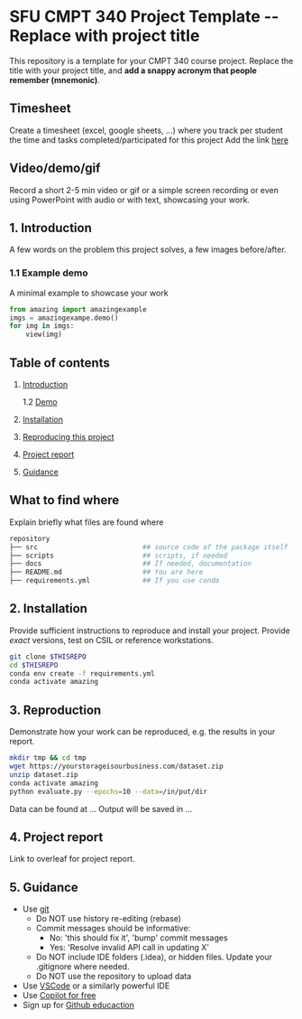# SFU CMPT 340 Project Template -- Replace with project title
This repository is a template for your CMPT 340 course project.
Replace the title with your project title, and **add a snappy acronym that people remember (mnemonic)**.

## Timesheet
Create a timesheet (excel, google sheets, ...) where you track per student the time and tasks completed/participated for this project
Add the link [here](https://google.com)

<a name="intro"></a>

## Video/demo/gif
Record a short 2-5 min video or gif or a simple screen recording or even using PowerPoint with audio or with text, showcasing your work.

## 1. Introduction
A few words on the problem this project solves, a few images before/after. 

<a name="demo"></a>
### 1.1 Example demo

A minimal example to showcase your work

```python
from amazing import amazingexample
imgs = amazingexampe.demo()
for img in imgs:
    view(img)
```


## Table of contents
1. [Introduction](#intro)

    1.2 [Demo](#demo)

2. [Installation](#installation)

3. [Reproducing this project](#repro)

4. [Project report](#proj)

5. [Guidance](#guide)


## What to find where

Explain briefly what files are found where

```bash
repository
├── src                          ## source code of the package itself
├── scripts                      ## scripts, if needed
├── docs                         ## If needed, documentation   
├── README.md                    ## You are here
├── requirements.yml             ## If you use conda
```

<a name="installation"></a>

## 2. Installation

Provide sufficient instructions to reproduce and install your project. 
Provide _exact_ versions, test on CSIL or reference workstations.

```bash
git clone $THISREPO
cd $THISREPO
conda env create -f requirements.yml
conda activate amazing
```

<a name="repro"></a>
## 3. Reproduction
Demonstrate how your work can be reproduced, e.g. the results in your report.
```bash
mkdir tmp && cd tmp
wget https://yourstorageisourbusiness.com/dataset.zip
unzip dataset.zip
conda activate amazing
python evaluate.py --epochs=10 --data=/in/put/dir
```
Data can be found at ...
Output will be saved in ...

<a name="project"></a>
## 4. Project report

Link to overleaf for project report.

<a name="guide"></a>
## 5. Guidance

- Use [git](https://git-scm.com/book/en/v2)
    - Do NOT use history re-editing (rebase)
    - Commit messages should be informative:
        - No: 'this should fix it', 'bump' commit messages
        - Yes: 'Resolve invalid API call in updating X'
    - Do NOT include IDE folders (.idea), or hidden files. Update your .gitignore where needed.
    - Do NOT use the repository to upload data
- Use [VSCode](https://code.visualstudio.com/) or a similarly powerful IDE
- Use [Copilot for free](https://dev.to/twizelissa/how-to-enable-github-copilot-for-free-as-student-4kal)
- Sign up for [Github educaction](https://education.github.com/) 
